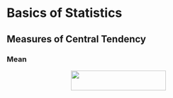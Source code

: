 # Basics of Statistics

## Measures of Central Tendency

### Mean

<p align="center"><img src="/tex/b00ac34ea5fb351756463144793bb50f.svg?invert_in_darkmode&sanitize=true" align=middle width=213.85187174999996pt height=44.89738935pt/></p>
